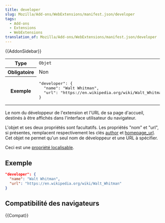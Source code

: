 ```yaml
---
title: developer
slug: Mozilla/Add-ons/WebExtensions/manifest.json/developer
tags:
  - Add-ons
  - Extensions
  - WebExtensions
translation_of: Mozilla/Add-ons/WebExtensions/manifest.json/developer
---
```


{{AddonSidebar}}

<table class="standard-table">
  <tbody>
    <tr>
      <th scope="row" style="width: 30%">Type</th>
      <td><code>Objet</code></td>
    </tr>
    <tr>
      <th scope="row">Obligatoire</th>
      <td>Non</td>
    </tr>
    <tr>
      <th scope="row">Exemple</th>
      <td>
        <pre class="brush: json">
"developer": {
  "name": "Walt Whitman",
  "url": "https://en.wikipedia.org/wiki/Walt_Whitman"
}</pre
        >
      </td>
    </tr>
  </tbody>
</table>

Le nom du développeur de l'extension et l'URL de sa page d'accueil, destinés à être affichés dans l'interface utilisateur du navigateur.

L'objet et ses deux propriétés sont facultatifs. Les propriétés "nom" et "url", si présentes, remplacent respectivement les clés [author](/fr/Add-ons/WebExtensions/manifest.json/author) et [homepage_url](/fr/Add-ons/WebExtensions/manifest.json/homepage_url). Cet objet ne permet qu'un seul nom de développeur et une URL à spécifier.

Ceci est une [propriété localisable](/fr/Add-ons/WebExtensions/Internationalization#Internationalizing_manifest.json).

## Exemple

```json
"developer": {
  "name": "Walt Whitman",
  "url": "https://en.wikipedia.org/wiki/Walt_Whitman"
}
```

## Compatibilité des navigateurs

{{Compat}}
